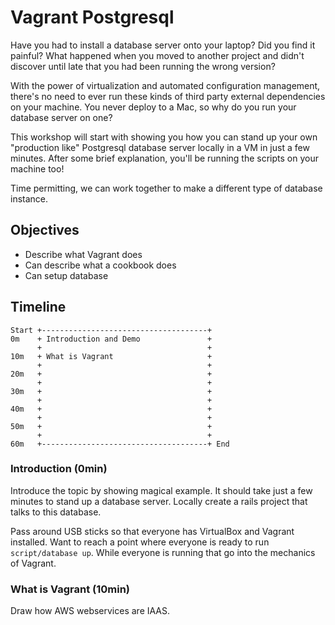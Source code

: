 # Vagrant Postgresql

Have you had to install a database server onto your laptop? Did you find it painful? What happened when you moved to
another project and didn't discover until late that you had been running the wrong version?

With the power of virtualization and automated configuration management, there's no need to ever run these kinds of
third party external dependencies on your machine. You never deploy to a Mac, so why do you run your database server on
one?

This workshop will start with showing you how you can stand up your own "production like" Postgresql database server
locally in a VM in just a few minutes. After some brief explanation, you'll be running the scripts on your machine too!

Time permitting, we can work together to make a different type of database instance.

## Objectives

* Describe what Vagrant does
* Can describe what a cookbook does
* Can setup database

## Timeline

    Start +-------------------------------------+
    0m    + Introduction and Demo               +
          +                                     +
    10m   + What is Vagrant                     +
          +                                     +
    20m   +                                     +
          +                                     +
    30m   +                                     +
          +                                     +
    40m   +                                     +
          +                                     +
    50m   +                                     +
          +                                     +
    60m   +-------------------------------------+ End

### Introduction (0min)

Introduce the topic by showing magical example. It should take just a few minutes to stand up a database server. Locally
create a rails project that talks to this database.

Pass around USB sticks so that everyone has VirtualBox and Vagrant installed. Want to reach a point where everyone is
ready to run `script/database up`. While everyone is running that go into the mechanics of Vagrant.

### What is Vagrant (10min)

Draw how AWS webservices are IAAS.
